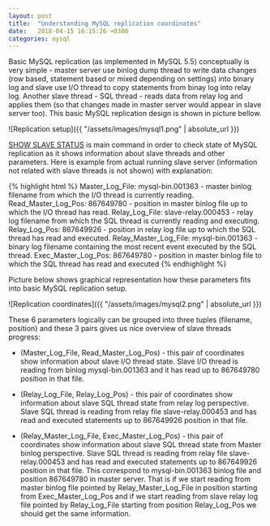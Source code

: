 ```yaml
---
layout: post
title:  "Understanding MySQL replication coordinates"
date:   2018-04-15 16:15:26 +0300
categories: mysql
---
```


Basic MySQL replication (as implemented in MySQL 5.5) conceptually is very simple - master server use binlog dump thread to write data changes (row based, statement based or mixed depending on settings) into binary log and slave use I/O thread to copy statements from binay log into relay log. Another slave thread - SQL thread - reads data from relay log and applies them (so that changes made in master server would appear in slave server too). This basic MySQL replication design is shown in picture bellow.

![Replication setup]({{ "/assets/images/mysql1.png" | absolute_url }})



[SHOW SLAVE STATUS][show-slave-status] is main command in order to check state of MySQL replication as it shows information about slave threads and other parameters. Here is example from actual running slave server (information not related with slave threads is not shown) with explanation:

{% highlight html %}
Master_Log_File: mysql-bin.001363  - master binlog filename from which the I/O thread is currently reading.
Read_Master_Log_Pos: 867649780     - position in master binlog file up to which the I/O thread has read.
Relay_Log_File: slave-relay.000453 - relay log filename from which the SQL thread is currently reading and executing.
Relay_Log_Pos: 867649926 -  position in relay log file up to which the SQL thread has read and executed.
Relay_Master_Log_File: mysql-bin.001363 - binary log filename containing the most recent event executed by the SQL thread.
Exec_Master_Log_Pos: 867649780 - position in master binlog file to which the SQL thread has read and executed
{% endhighlight %}

Picture below shows graphical representation how these parameters fits into basic MySQL replication setup.

![Replication coordinates]({{ "/assets/images/mysql2.png" | absolute_url }})
            
These 6 parameters logically can be grouped into three tuples (filename, position) and these 3 pairs gives us nice overview of slave threads progress:

- (Master_Log_File, Read_Master_Log_Pos) - this pair of coordinates show information about slave I/O thread state. Slave I/O thread is reading from binlog mysql-bin.001363 and it has read up to 867649780 position in that file.

- (Relay_Log_File, Relay_Log_Pos) - this pair of coordinates show information about slave SQL thread state from relay log perspective. Slave SQL thread is reading from relay file slave-relay.000453 and has read and executed statements up to 867649926 position in that file.

- (Relay_Master_Log_File, Exec_Master_Log_Pos) - this pair of coordinates show information about slave SQL thread state from Master binlog perspective. Slave SQL thread is reading from relay file slave-relay.000453 and has read and executed statements up to 867649926 position in that file. This correspond to mysql-bin.001363 binlog file and position 867649780  in master server.  That is if we start reading from master binlog file pointed by Relay_Master_Log_File in position starting from Exec_Master_Log_Pos and if we start reading from slave relay log file pointed by Relay_Log_File starting from position Relay_Log_Pos we should get the same information.

[show-slave-status]: https://dev.mysql.com/doc/refman/5.5/en/show-slave-status.html